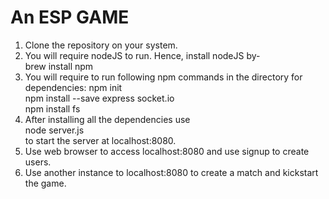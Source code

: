 # An ESP GAME
1. Clone the repository on your system.
2. You will require nodeJS to run. Hence, install nodeJS by-                            
  brew install npm
3. You will require to run following npm commands in the directory for dependencies:
  npm init                                                      
  npm install --save express socket.io                                     
  npm install fs                             
4. After installing all the dependencies use                                                                                
  node server.js                                                      
  to start the server at localhost:8080.
5. Use web browser to access localhost:8080 and use signup to create users.
6. Use another instance to localhost:8080 to create a match and kickstart the game.
